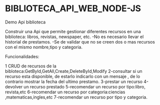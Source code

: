 # BIBLIOTECA_API_WEB_NODE-JS

Demo Api biblioteca

Construir una Api que permite gestionar diferentes recursos en una biblioteca: libros, revistas, newspaper, etc.
-No es necesario llevar el historial de prestamos.
-Se de validar que no se creen dos o mas recursos con el mismo nombre,tipo y categoria.

Funcionalidades:

1 CRUD de recursos de la bibloteca:GetById,GetAll,Create,DeleteById,Modify
2-consultar si un recurso esta disponible, de estarlo indicarlo con un mensaje , de lo contrario mostrar la fecha del ultimo prestamo.
3-prestar un recurso
4-devolver un recurso prestado
5-recomendar un recurso por tipo:libro, revista,etc
6-recomendar un recurso  por categoria:ciencias ,matematicas,ingles,etc
7-recomendar un recurso por tipo y categoria.
